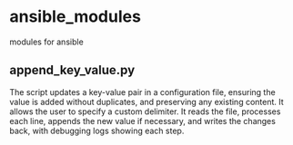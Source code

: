 # ansible_modules
modules for ansible


## append_key_value.py

The script updates a key-value pair in a configuration file, ensuring the value is added without duplicates, and preserving any existing content.
It allows the user to specify a custom delimiter. It reads the file, processes each line, appends the new value if necessary, and writes the changes back, with debugging logs showing each step.
